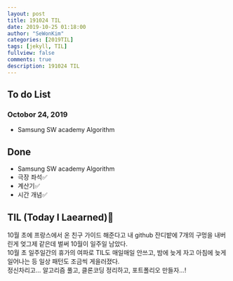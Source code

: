 ```yaml
---
layout: post
title: 191024 TIL
date: 2019-10-25 01:18:00
author: "SeWonKim"
categories: [2019TIL]
tags: [jekyll, TIL]
fullview: false
comments: true
description: 191024 TIL
---
```


## To do List

### Octobor 24, 2019

- Samsung SW academy Algorithm

## Done

- Samsung SW academy Algorithm
- 극장 좌석✅
- 계산기✅
- 시간 개념✅

## TIL (Today I Laearned)🤔

10월 초에 프랑스에서 온 친구 가이드 해준다고 내 github 잔디밭에 7개의 구멍을 내버린게 엊그제 같은데 벌써 10월이 일주일 남았다.     
10월 초 일주일간의 휴가의 여파로 TIL도 매일매일 안쓰고, 밤에 늦게 자고 아침에 늦게 일어나는 등 일상 패턴도 조금씩 게을러졌다.     
정신차리고... 알고리즘 풀고, 클론코딩 정리하고, 포트폴리오 만들자...!



